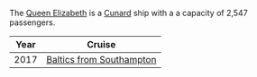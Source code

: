 The [Queen Elizabeth](https://www.cunard.co.uk/cruise-ships/queen-elizabeth/) is a [Cunard](Cunard)
ship with a a capacity of 2,547 passengers.

|Year|Cruise|
|-|-|
|2017|[Baltics from Southampton](2017/Baltics/departure)|
